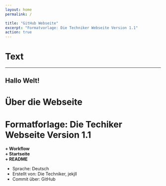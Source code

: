```yaml
---
layout: home
permalink: /

title: "GitHub Webseite"
excerpt: "Formatvorlage: Die Techniker Webseite Version 1.1"
action: true
---
```


# Text
------------------------------------------------------------
Hallo Welt!
------------------------------------------------------------
# Über die Webseite
# Formatforlage: Die Techiker Webseite Version 1.1

**+ Workflow**\
**+ Startseite**\
**+ README**

- Sprache: Deutsch
- Erstellt von: Die Techniker, jekjll
- Commit über: GitHub
